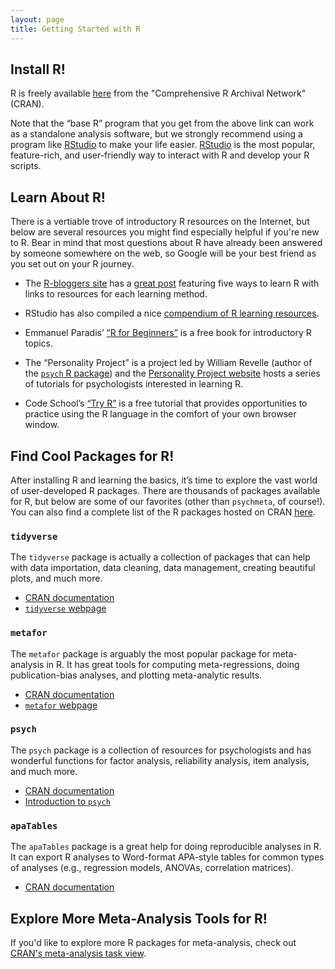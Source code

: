 ```yaml
---
layout: page
title: Getting Started with R
---
```


## Install R!
R is freely available [here](https://cran.r-project.org/) from the "Comprehensive R Archival Network" (CRAN). 

Note that the “base R” program that you get from the above link can work as a standalone analysis software, but we strongly recommend using a program like [RStudio](https://www.rstudio.com/) to make your life easier. [RStudio](https://www.rstudio.com/) is the most popular, feature-rich, and user-friendly way to interact with R and develop your R scripts. 


## Learn About R!
There is a vertiable trove of introductory R resources on the Internet, but below are several resources you might find especially helpful if you're new to R. Bear in mind that most questions about R have already been answered by someone somewhere on the web, so Google will be your best friend as you set out on your R journey. 

- The [R-bloggers site](https://www.r-bloggers.com) has a [great post](https://www.r-bloggers.com/the-5-most-effective-ways-to-learn-r/) featuring five ways to learn R with links to resources for each learning method.

- RStudio has also compiled a nice [compendium of R learning resources](https://www.rstudio.com/online-learning/).

- Emmanuel Paradis’ [“R for Beginners”](https://cran.r-project.org/doc/contrib/Paradis-rdebuts_en.pdf) is a free book for introductory R topics.

- The “Personality Project” is a project led by William Revelle (author of the [`psych` R package](https://cran.r-project.org/web/packages/psych/index.html)) and the [Personality Project website](http://personality-project.org/r/) hosts a series of tutorials for psychologists interested in learning R. 

- Code School’s [“Try R”](http://tryr.codeschool.com/) is a free tutorial that provides opportunities to practice using the R language in the comfort of your own browser window.


## Find Cool Packages for R!
After installing R and learning the basics, it’s time to explore the vast world of user-developed R packages. There are thousands of packages available for R, but below are some of our favorites (other than `psychmeta`, of course!). You can also find a complete list of the R packages hosted on CRAN [here](https://cran.r-project.org/web/packages/available_packages_by_name.html).

### `tidyverse`
The `tidyverse` package is actually a collection of packages that can help with data importation, data cleaning, data management, creating beautiful plots, and much more. 
- [CRAN documentation](https://cran.r-project.org/web/packages/tidyverse/index.html)
- [`tidyverse` webpage](https://www.tidyverse.org/)

### `metafor`
The `metafor` package is arguably the most popular package for meta-analysis in R. It has great tools for computing meta-regressions, doing publication-bias analyses, and plotting meta-analytic results. 
- [CRAN documentation](https://cran.r-project.org/web/packages/metafor/index.html)
- [`metafor` webpage](http://metafor-project.org/)

### `psych`
The `psych` package is a collection of resources for psychologists and has wonderful functions for factor analysis, reliability analysis, item analysis, and much more. 
- [CRAN documentation](https://cran.r-project.org/web/packages/psych/index.html)
- [Introduction to `psych`](http://personality-project.org/r/overview.pdf)

### `apaTables`
The `apaTables` package is a great help for doing reproducible analyses in R. It can export R analyses to Word-format APA-style tables for common types of analyses (e.g., regression models, ANOVAs, correlation matrices).
- [CRAN documentation](https://cran.r-project.org/web/packages/apaTables/index.html)


## Explore More Meta-Analysis Tools for R!
If you'd like to explore more R packages for meta-analysis, check out [CRAN's meta-analysis task view](https://CRAN.R-project.org/view=MetaAnalysis).
